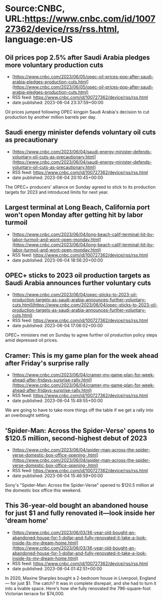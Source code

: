 # Source:CNBC, URL:https://www.cnbc.com/id/100727362/device/rss/rss.html, language:en-US

## Oil prices pop 2.5% after Saudi Arabia pledges more voluntary production cuts
 - [https://www.cnbc.com/2023/06/05/opec-oil-prices-pop-after-saudi-arabia-pledges-production-cuts.html](https://www.cnbc.com/2023/06/05/opec-oil-prices-pop-after-saudi-arabia-pledges-production-cuts.html)
 - RSS feed: https://www.cnbc.com/id/100727362/device/rss/rss.html
 - date published: 2023-06-04 23:37:59+00:00

Oil prices jumped following OPEC kingpin Saudi Arabia's decision to cut production by another million barrels per day.

## Saudi energy minister defends voluntary oil cuts as precautionary
 - [https://www.cnbc.com/2023/06/04/saudi-energy-minister-defends-voluntary-oil-cuts-as-precautionary.html](https://www.cnbc.com/2023/06/04/saudi-energy-minister-defends-voluntary-oil-cuts-as-precautionary.html)
 - RSS feed: https://www.cnbc.com/id/100727362/device/rss/rss.html
 - date published: 2023-06-04 20:10:45+00:00

The OPEC+ producers' alliance on Sunday agreed to stick to its production targets for 2023 and introduced limits for next year.

## Largest terminal at Long Beach, California port won't open Monday after getting hit by labor turmoil
 - [https://www.cnbc.com/2023/06/04/long-beach-calif-terminal-hit-by-labor-turmoil-and-wont-open-monday.html](https://www.cnbc.com/2023/06/04/long-beach-calif-terminal-hit-by-labor-turmoil-and-wont-open-monday.html)
 - RSS feed: https://www.cnbc.com/id/100727362/device/rss/rss.html
 - date published: 2023-06-04 18:56:20+00:00



## OPEC+ sticks to 2023 oil production targets as Saudi Arabia announces further voluntary cuts
 - [https://www.cnbc.com/2023/06/04/opec-sticks-to-2023-oil-production-targets-as-saudi-arabia-announces-further-voluntary-cuts.html](https://www.cnbc.com/2023/06/04/opec-sticks-to-2023-oil-production-targets-as-saudi-arabia-announces-further-voluntary-cuts.html)
 - RSS feed: https://www.cnbc.com/id/100727362/device/rss/rss.html
 - date published: 2023-06-04 17:06:02+00:00

OPEC+ ministers met on Sunday to agree further oil production policy steps amid depressed oil prices.

## Cramer: This is my game plan for the week ahead after Friday's surprise rally
 - [https://www.cnbc.com/2023/06/04/cramer-my-game-plan-for-week-ahead-after-fridays-surprise-rally.html](https://www.cnbc.com/2023/06/04/cramer-my-game-plan-for-week-ahead-after-fridays-surprise-rally.html)
 - RSS feed: https://www.cnbc.com/id/100727362/device/rss/rss.html
 - date published: 2023-06-04 15:49:55+00:00

We are going to have to take more things off the table if we get a rally into an overbought setting.

## 'Spider-Man: Across the Spider-Verse' opens to $120.5 million, second-highest debut of 2023
 - [https://www.cnbc.com/2023/06/04/spider-man-across-the-spider-verse-domestic-box-office-opening-.html](https://www.cnbc.com/2023/06/04/spider-man-across-the-spider-verse-domestic-box-office-opening-.html)
 - RSS feed: https://www.cnbc.com/id/100727362/device/rss/rss.html
 - date published: 2023-06-04 15:46:59+00:00

Sony's "Spider-Man: Across the Spider-Verse" opened to $120.5 million at the domestic box office this weekend.

## This 36-year-old bought an abandoned house for just $1 and fully renovated it—look inside her 'dream home'
 - [https://www.cnbc.com/2023/06/03/36-year-old-bought-an-abandoned-house-for-1-dollar-and-fully-renovated-it-take-a-look-inside-its-my-dream-home.html](https://www.cnbc.com/2023/06/03/36-year-old-bought-an-abandoned-house-for-1-dollar-and-fully-renovated-it-take-a-look-inside-its-my-dream-home.html)
 - RSS feed: https://www.cnbc.com/id/100727362/device/rss/rss.html
 - date published: 2023-06-04 01:42:51+00:00

In 2020, Maxine Sharples bought a 2-bedroom house in Liverpool, England — for just $1. The catch? It was in complete disrepair, and she had to turn it into a livable space. Here's how she fully renovated the 796-square-foot Victorian terrace for $74,000.


